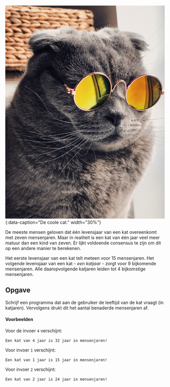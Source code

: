 ![De coole cat.](media/raoul-droog.jpg "Foto door Raoul Droog op Unsplash."){:data-caption="De coole cat." width="30%"}

De meeste mensen geloven dat één levensjaar van een kat overeenkomt met zeven mensenjaren. Maar in realiteit is een kat van één jaar veel meer matuur dan een kind van zeven. Er lijkt voldoende consensus te zijn om dit op een andere manier te berekenen.

Het eerste levensjaar van een kat telt meteen voor 15 mensenjaren. Het volgende levensjaar van een kat - *een katjaar* - zorgt voor 9 bijkomende mensenjaren. Alle daaropvolgende katjaren leiden tot 4 bijkomstige mensenjaren.

## Opgave
Schrijf een programma dat aan de gebruiker de leeftijd van de kat vraagt (in katjaren). Vervolgens drukt dit het aantal benaderde mensenjaren af.

#### Voorbeelden
Voor de invoer `4` verschijnt:
```
Een kat van 4 jaar is 32 jaar in mensenjaren!
```

Voor invoer `1` verschijnt:
```
Een kat van 1 jaar is 15 jaar in mensenjaren!
```

Voor invoer `2` verschijnt:
```
Een kat van 2 jaar is 24 jaar in mensenjaren!
```